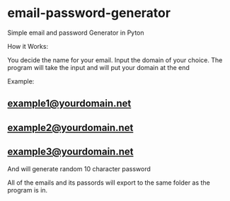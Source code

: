 # email-password-generator
Simple email and password Generator in Pyton

How it Works:

You decide the name for your email.
Input the domain of your choice.
The program will take the input and will put your domain at the end

Example:

example1@yourdomain.net
-----------------------
example2@yourdomain.net
-----------------------
example3@yourdomain.net
----------------------

And will generate random 10 character password

All of the emails and its passords will export to the same folder as the program is in.
